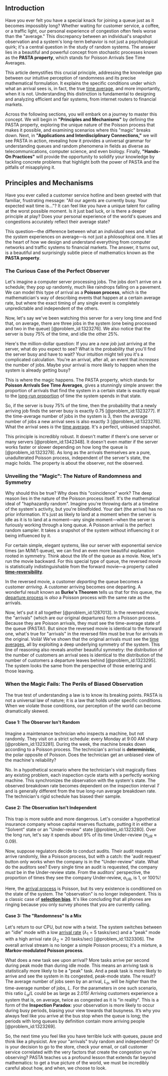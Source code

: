 ## Introduction
Have you ever felt you have a special knack for joining a queue just as it becomes impossibly long? Whether waiting for customer service, a coffee, or a traffic light, our personal experience of congestion often feels worse than the "average." This discrepancy between an individual's snapshot observation and a system's long-term behavior is not just a psychological quirk; it's a central question in the study of random systems. The answer lies in a beautiful and powerful concept from stochastic processes known as the **PASTA property**, which stands for Poisson Arrivals See Time Averages.

This article demystifies this crucial principle, addressing the knowledge gap between our intuitive perception of randomness and its precise mathematical formulation. It explains the specific conditions under which what an arrival sees is, in fact, the true [time average](@article_id:150887), and more importantly, when it is not. Understanding this distinction is fundamental to designing and analyzing efficient and fair systems, from internet routers to financial markets.

Across the following sections, you will embark on a journey to master this concept. We will begin in **"Principles and Mechanisms"** by defining the PASTA property, exploring the unique nature of the Poisson process that makes it possible, and examining scenarios where this "magic" breaks down. Next, in **"Applications and Interdisciplinary Connections,"** we will see PASTA in action, revealing how it provides a universal grammar for understanding queues and random phenomena in fields as diverse as telecommunications, computer science, and even biology. Finally, **"Hands-On Practices"** will provide the opportunity to solidify your knowledge by tackling concrete problems that highlight both the power of PASTA and the pitfalls of misapplying it.

## Principles and Mechanisms

Have you ever called a customer service hotline and been greeted with that familiar, frustrating message: "All our agents are currently busy. Your expected wait time is..."? It can feel like you have a unique talent for calling at the worst possible moment. Is it just bad luck, or is there a deeper principle at play? Does your personal experience of the world's queues and congestions accurately reflect their average state?

This question—the difference between what an *individual* sees and what the *system* experiences on average—is not just a philosophical one. It lies at the heart of how we design and understand everything from computer networks and traffic systems to financial markets. The answer, it turns out, is a beautiful and surprisingly subtle piece of mathematics known as the **PASTA property**.

### The Curious Case of the Perfect Observer

Let's imagine a computer server processing jobs. The jobs don't arrive on a schedule; they pop up randomly, much like raindrops falling on a pavement. We can model this type of arrival as a **Poisson process**, which is the mathematician's way of describing events that happen at a certain average rate, but where the exact timing of any single event is completely unpredictable and independent of the others.

Now, let's say we've been watching this server for a very long time and find that, on average, there are three jobs in the system (one being processed and two in the queue) [@problem_id:1323276]. We also notice that the server is busy 75% of the time, and idle the other 25%.

Here's the million-dollar question: If you are a *new job* just arriving at the server, what do you expect to see? What is the probability that you'll find the server busy and have to wait? Your intuition might tell you it's a complicated calculation. You're an arrival, after all, an event that *increases* the number of jobs. Maybe your arrival is more likely to happen when the system is already getting busy?

This is where the magic happens. The PASTA property, which stands for **Poisson Arrivals See Time Averages**, gives a stunningly simple answer: the proportion of arrivals that find the system in a certain state is exactly equal to the [long-run proportion](@article_id:276082) of time the system spends in that state.

So, if the server is busy 75% of the time, then the probability that a newly arriving job finds the server busy is exactly 0.75 [@problem_id:1323277]. If the time-average number of jobs in the system is 3, then the average number of jobs a new arrival sees is also exactly 3 [@problem_id:1323276]. What the arrival sees *is* the [time average](@article_id:150887). It's a perfect, unbiased snapshot.

This principle is incredibly robust. It doesn't matter if there's one server or many servers [@problem_id:1342348]. It doesn't even matter if the server works faster or slower depending on how long the queue is [@problem_id:1323278]. As long as the arrivals themselves are a pure, unadulterated Poisson process, independent of the server's state, the magic holds. The property is about the observer, not the observed.

### Unveiling the "Magic": The Nature of Randomness and Symmetry

Why should this be true? Why does this "coincidence" work? The deep reason lies in the nature of the Poisson process itself. It's the mathematical ideal of "haphazardly random". Imagine you're throwing darts at a timeline of the system's activity, but you're blindfolded. Your dart (the arrival) has no prior information. It's just as likely to land at a moment when the server is idle as it is to land at a moment—any single moment—when the server is furiously working through a long queue. A Poisson arrival is the perfect random sampler. It takes a snapshot of the system without influencing it or being influenced by it.

For certain simple, elegant systems, like our server with exponential service times (an M/M/1 queue), we can find an even more beautiful explanation rooted in symmetry. Think about the life of the queue as a movie. Now, let's run the movie backward. For this special type of queue, the reversed movie is statistically indistinguishable from the forward movie—a property called **[time-reversibility](@article_id:273998)**.

In the reversed movie, a customer *departing* the queue becomes a customer *arriving*. A customer arriving becomes one departing. A wonderful result known as **Burke's Theorem** tells us that for this queue, the [departure process](@article_id:272452) is *also* a Poisson process with the same rate as the arrivals.

Now, let's put it all together [@problem_id:1287013]. In the reversed movie, the "arrivals" (which are our original departures) form a Poisson process. Because they are Poisson arrivals, they must see the time-average state of the queue (PASTA!). But since the reversed movie is identical to the forward one, what's true for "arrivals" in the reversed film must be true for arrivals in the original. Voilà! We've shown that the original arrivals must see the [time averages](@article_id:201819), all by exploiting a deep underlying symmetry of the system. This line of reasoning also reveals another beautiful symmetry: the distribution of the number of customers an arrival sees is identical to the distribution of the number of customers a departure leaves behind [@problem_id:1323295]. The system looks the same from the perspective of those entering and those leaving.

### When the Magic Fails: The Perils of Biased Observation

The true test of understanding a law is to know its breaking points. PASTA is not a universal law of nature; it is a law that holds under specific conditions. When we violate those conditions, our perception of the world can become dramatically skewed.

#### Case 1: The Observer Isn't Random

Imagine a maintenance technician who inspects a machine, but not randomly. They visit on a strict schedule: every Monday at 9:00 AM sharp [@problem_id:1323281]. During the week, the machine breaks down according to a Poisson process. The technician's arrival is **deterministic**, the polar opposite of Poisson. Does the technician get an unbiased view of the machine's reliability?

No. In a hypothetical scenario where the technician's visit magically fixes any existing problem, each inspection cycle starts with a perfectly working machine. This synchronizes the observation with the system's state. The observed breakdown rate becomes dependent on the inspection interval $T$ and is generally different from the true long-run average breakdown rate. The technician's rigid schedule has biased their sample.

#### Case 2: The Observation Isn't Independent

This trap is more subtle and more dangerous. Let's consider a hypothetical insurance company whose capital reserves fluctuate, putting it in either a "Solvent" state or an "Under-review" state [@problem_id:1323280]. Over the long run, let's say it spends about 9% of its time Under-review ($\pi_{UR} \approx 0.09$).

Now, suppose regulators decide to conduct audits. Their audit requests arrive randomly, like a Poisson process, but with a catch: the 'audit request' button only works when the company is in the "Under-review" state. What do the auditors see? Every single time an audit is requested, the company *must* be in the Under-review state. From the auditors' perspective, the proportion of times they see the company Under-review, $a_{UR}$, is 1, or 100%!

Here, the [arrival process](@article_id:262940) is Poisson, but its very existence is conditioned on the state of the system. The "observation" is no longer independent. This is a classic case of **[selection bias](@article_id:171625)**. It's like concluding that all phones are ringing because you only survey phones that you are currently calling.

#### Case 3: The "Randomness" Is a Mix

Let's return to our CPU, but now with a twist. The system switches between an "idle" mode with a low [arrival rate](@article_id:271309) ($\lambda_1 = 5$ tasks/sec) and a "peak" mode with a high arrival rate ($\lambda_2 = 20$ tasks/sec) [@problem_id:1323306]. The overall arrival stream is no longer a simple Poisson process; it's a mixture, a **Markov-modulated Poisson process**.

What does a new task see upon arrival? More tasks arrive per second during peak mode than during idle mode. This means an arriving task is statistically more likely to be a "peak" task. And a peak task is more likely to arrive and see the system in its congested, peak-mode state.
The result? The average number of jobs seen by an arrival, $L_a$, will be *higher* than the time-average number of jobs, $L$. For the parameters in one such scenario, this ratio $L_a/L$ could be as large as 2.015! Arriving customers experience a system that is, on average, twice as congested as it is "in reality". This is a form of the **Inspection Paradox**: your observation is more likely to occur during busy periods, biasing your view towards that busyness. It’s why you always feel like you arrive at the bus stop when the queue is long; the periods with long queues by definition contain more arriving people [@problem_id:1323269].

So, the next time you feel like you have terrible luck with queues, pause and think like a physicist. Are your "arrivals" truly random and independent? Or is your decision to go to the store, check your email, or call customer service correlated with the very factors that create the congestion you're observing? PASTA teaches us a profound lesson that extends far beyond mathematics: to get a true picture of the world, we must be incredibly careful about how, and when, we choose to look.